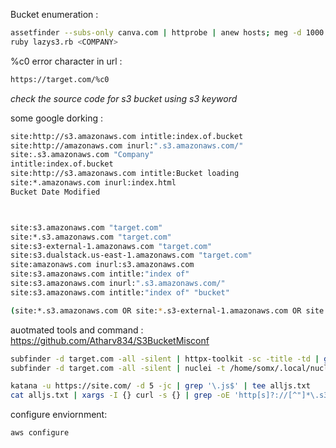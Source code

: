 

Bucket enumeration :
```bash
assetfinder --subs-only canva.com | httprobe | anew hosts; meg -d 1000 -v /; gf s3-buckets
ruby lazys3.rb <COMPANY> 
```


%c0 error character in url :
```bash
https://target.com/%c0
```

*check the source code for s3 bucket using s3 keyword*

some google dorking :
```bash
site:http://s3.amazonaws.com intitle:index.of.bucket
site:http://amazonaws.com inurl:".s3.amazonaws.com/"
site:.s3.amazonaws.com "Company"
intitle:index.of.bucket
site:http://s3.amazonaws.com intitle:Bucket loading
site:*.amazonaws.com inurl:index.html
Bucket Date Modified



site:s3.amazonaws.com "target.com"
site:*.s3.amazonaws.com "target.com"
site:s3-external-1.amazonaws.com "target.com"
site:s3.dualstack.us-east-1.amazonaws.com "target.com"
site:amazonaws.com inurl:s3.amazonaws.com 
site:s3.amazonaws.com intitle:"index of"  
site:s3.amazonaws.com inurl:".s3.amazonaws.com/"  
site:s3.amazonaws.com intitle:"index of" "bucket"

(site:*.s3.amazonaws.com OR site:*.s3-external-1.amazonaws.com OR site:*.s3.dualstack.us-east-1.amazonaws.com OR site:*.s3.ap-south-1.amazonaws.com) "target.com"
```

auotmated tools and command :
https://github.com/Atharv834/S3BucketMisconf
```bash
subfinder -d target.com -all -silent | httpx-toolkit -sc -title -td | grep "Amazon S3"
subfinder -d target.com -all -silent | nuclei -t /home/somx/.local/nuclei-templates/http/technologies/s3-detect.yaml

katana -u https://site.com/ -d 5 -jc | grep '\.js$' | tee alljs.txt
cat alljs.txt | xargs -I {} curl -s {} | grep -oE 'http[s]?://[^"]*\.s3\.amazonaws\.com[^" ]*' | sort -u


```


configure enviornment:
```bash
aws configure
```


